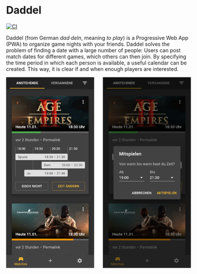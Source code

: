 # Daddel

[![CI](https://github.com/grubersjoe/daddel/actions/workflows/test.yml/badge.svg)](https://github.com/grubersjoe/daddel/actions/workflows/test.yml)

Daddel (from German _dad·deln_, meaning _to play_) is a Progressive Web App
(PWA) to organize game nights with your friends. Daddel solves the problem of
finding a date with a large number of people: Users can post match dates for
different games, which others can then join. By specifying the time period in
which each person is available, a useful calendar can be created. This way, it
is clear if and when enough players are interested.

<img src="screenshot.png" alt="Screenshot of Daddel" />
